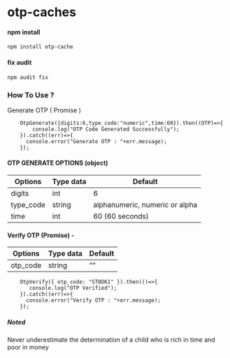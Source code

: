 # otp-caches

#### npm install
```
npm install otp-cache
```

#### fix audit
```
npm audit fix
```


### How To Use ?

Generate OTP ( Promise )
```
    OtpGenerate({digits:6,type_code:"numeric",time:60}).then((OTP)=>{
        console.log("OTP Code Generated Successfully");
    }).catch((err)=>{
      console.error("Generate OTP : "+err.message);
    });
```

#### OTP GENERATE OPTIONS (object)
| Options | Type data | Default |
| --- | --- | --- |
| digits | int | 6 |
| type_code | string | alphanumeric, numeric or alpha |
| time | int | 60 (60 seconds) |



#### Verify OTP (Promise) - 
| Options | Type data | Default |
| --- | --- | --- |
| otp_code | string | "" |

```
    OtpVerify({ otp_code: "ST0DK1" }).then(()=>{
       console.log("OTP Verified");
    }).catch((err)=>{
      console.error("Verify OTP : "+err.message);
    });
```


##### Noted
Never underestimate the determination of a child who is rich in time and poor in money
